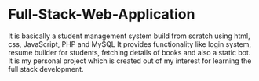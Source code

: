# Full-Stack-Web-Application
 It is basically a student management system build from scratch using html, css, JavaScript, PHP and MySQL It provides functionality like login system, resume builder for students, fetching details of books and also a static bot. It is my personal project which is created out of my interest for learning the full stack development.
